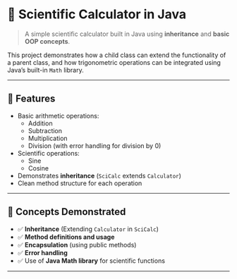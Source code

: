 # 🔢 Scientific Calculator in Java

> A simple scientific calculator built in Java using **inheritance** and **basic OOP concepts**.

This project demonstrates how a child class can extend the functionality of a parent class, and how trigonometric operations can be integrated using Java’s built-in `Math` library.

---

## 📌 Features

- Basic arithmetic operations:
  - Addition
  - Subtraction
  - Multiplication
  - Division (with error handling for division by 0)
- Scientific operations:
  - Sine
  - Cosine
- Demonstrates **inheritance** (`SciCalc` extends `Calculator`)
- Clean method structure for each operation

---

## 🧠 Concepts Demonstrated

- ✅ **Inheritance** (Extending `Calculator` in `SciCalc`)
- ✅ **Method definitions and usage**
- ✅ **Encapsulation** (using public methods)
- ✅ **Error handling**
- ✅ Use of **Java Math library** for scientific functions

---
